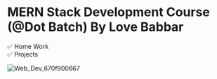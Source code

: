 # MERN Stack Development Course (@Dot Batch) By Love Babbar
✅ Home Work <br>
✅ Projects <br>

![Web_Dev_670f900667](https://user-images.githubusercontent.com/71000042/210425167-f8fdcc84-4117-4c14-8952-d82402ab95f5.jpg)
